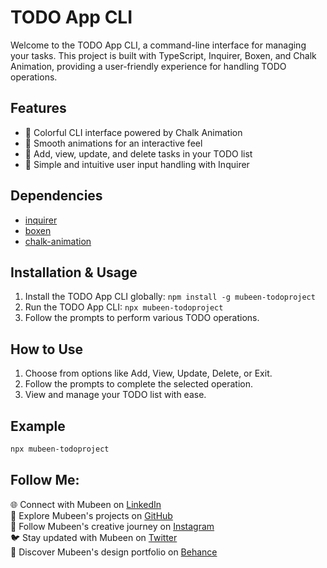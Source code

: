 # TODO App CLI

Welcome to the TODO App CLI, a command-line interface for managing your tasks. This project is built with TypeScript, Inquirer, Boxen, and Chalk Animation, providing a user-friendly experience for handling TODO operations.

## Features

- 🌈 Colorful CLI interface powered by Chalk Animation
- 🔄 Smooth animations for an interactive feel
- 📝 Add, view, update, and delete tasks in your TODO list
- 🚀 Simple and intuitive user input handling with Inquirer

## Dependencies

- [inquirer](https://www.npmjs.com/package/inquirer)
- [boxen](https://www.npmjs.com/package/boxen)
- [chalk-animation](https://www.npmjs.com/package/chalk-animation)

## Installation & Usage

1. Install the TODO App CLI globally: `npm install -g mubeen-todoproject`
2. Run the TODO App CLI: `npx mubeen-todoproject`
3. Follow the prompts to perform various TODO operations.

## How to Use

1. Choose from options like Add, View, Update, Delete, or Exit.
2. Follow the prompts to complete the selected operation.
3. View and manage your TODO list with ease.

## Example

```bash
npx mubeen-todoproject
```

## Follow Me:

🌐 Connect with Mubeen on [LinkedIn](https://www.linkedin.com/in/mubeendeveloper/)<br>
🐙 Explore Mubeen's projects on [GitHub](https://github.com/mubeendev3)<br>
📸 Follow Mubeen's creative journey on [Instagram](https://www.instagram.com/mubeendeveloper/)<br>
🐦 Stay updated with Mubeen on [Twitter](https://twitter.com/mubeendeveloper)<br>
🎨 Discover Mubeen's design portfolio on [Behance](https://www.behance.net/pixuro)<br>

